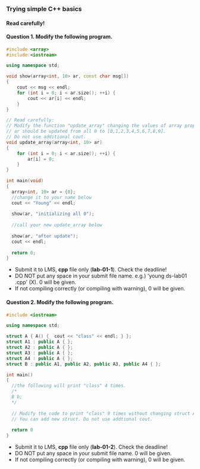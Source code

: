 ### Trying simple C++ basics

#### Read carefully!

#### Question 1. Modify the following program.

```c++
#include <array>
#include <iostream>

using namespace std;

void show(array<int, 10> ar, const char msg[])
{
    cout << msg << endl;
    for (int i = 0; i < ar.size(); ++i) {
        cout << ar[i] << endl;
    }
}

// Read carefully:
// Modify the function "update_array" changing the values of array properly.
// ar should be updated from all 0 to [0,1,2,3,4,5,6,7,8,9].
// Do not use additional cout.
void update_array(array<int, 10> ar)
{
    for (int i = 0; i < ar.size(); ++i) {
        ar[i] = 0;
    }
}

int main(void)
{
  array<int, 10> ar = {0};
  //change it to your name below
  cout << "Young" << endl;
  
  show(ar, "initializing all 0");
  
  //call your new update_array below
  
  show(ar, "after update");
  cout << endl;
  
  return 0;
}
```

- Submit it to LMS, **cpp** file only (**lab-01-1**). Check the deadline!
- DO NOT put any space in your submit file name. e.g.) 'young  ds-lab01 .cpp' (X). 0 will be given.
- If not compiling correctly (or compiling with warning), 0 will be given.

#### Question 2. Modify the following program.

```c++
#include <iostream>

using namespace std;

struct A { A() {  cout << "class" << endl; } };
struct A1 : public A { };
struct A2 : public A { };
struct A3 : public A { };
struct A4 : public A { };
struct B : public A1, public A2, public A3, public A4 { };

int main()
{
  //the following will print "class" 4 times.
  /*
  B b;
  */
  
  // Modify the code to print "class" 9 times without changing struct A,A1,A2,A3,and A4.
  // You can add new struct. Do not use addtional cout.
  
  return 0
}
```

- Submit it to LMS, **cpp** file only (**lab-01-2**). Check the deadline!
- DO NOT put any space in your submit file name. 0 will be given.
- If not compiling correctly (or compiling with warning), 0 will be given.